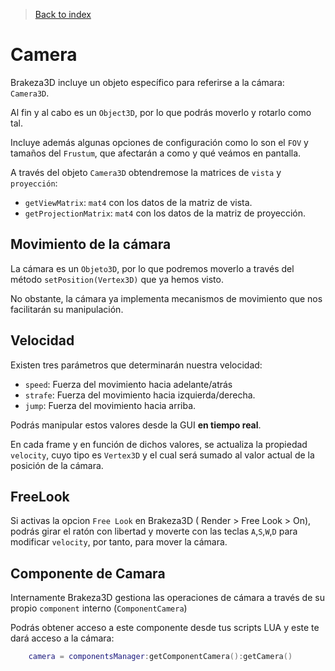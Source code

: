 >[Back to index](https://github.com/rzeronte/brakeza3d/blob/master/doc/00-index.md)

# Camera

Brakeza3D incluye un objeto específico para referirse a la cámara: `Camera3D`.

Al fin y al cabo es un `Object3D`, por lo que podrás moverlo y rotarlo como tal.

Incluye además algunas opciones de configuración como lo son el `FOV` y tamaños del `Frustum`, que
afectarán a como y qué veámos en pantalla.

A través del objeto `Camera3D` obtendremose la matrices de `vista` y `proyección`:

- `getViewMatrix`: `mat4` con los datos de la matriz de vista.
- `getProjectionMatrix`: `mat4` con los datos de la matriz de proyección.

## Movimiento de la cámara

La cámara es un `Objeto3D`, por lo que podremos moverlo a través del 
método `setPosition(Vertex3D)` que ya hemos visto.

No obstante, la cámara ya implementa mecanismos de movimiento que nos facilitarán su
manipulación.

## Velocidad

Existen tres parámetros que determinarán nuestra velocidad:
 
- `speed`: Fuerza del movimiento hacia adelante/atrás
- `strafe`: Fuerza del movimiento hacia izquierda/derecha.
- `jump`: Fuerza del movimiento hacia arriba.

Podrás manipular estos valores desde la GUI **en tiempo real**.

En cada frame y en función de dichos valores, se actualiza la propiedad ``velocity``, cuyo tipo es `Vertex3D` y el cual será
sumado al valor actual de la posición de la cámara.


## FreeLook

Si activas la opcion ``Free Look`` en Brakeza3D ( Render > Free Look > On), podrás girar el ratón con libertad y moverte con las teclas
 `A`,`S`,`W`,`D` para modificar `velocity`, por tanto, para mover la cámara.

## Componente de Camara

Internamente Brakeza3D gestiona las operaciones de cámara a través de su propio ``component`` interno (`ComponentCamera`)

Podrás obtener acceso a este componente desde tus scripts LUA y este te dará acceso a la cámara:

```lua
    camera = componentsManager:getComponentCamera():getCamera()
```



